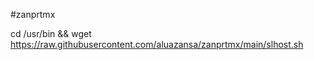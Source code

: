 #zanprtmx


cd /usr/bin && wget https://raw.githubusercontent.com/aluazansa/zanprtmx/main/slhost.sh
